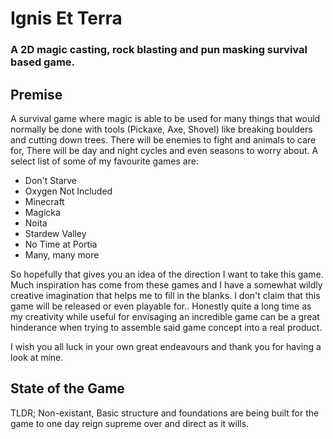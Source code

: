 # Ignis Et Terra
### A 2D magic casting, rock blasting and pun masking survival based game.

## Premise
A survival game where magic is able to be used for many things that would normally be done with tools (Pickaxe, Axe, Shovel) like breaking boulders and cutting down trees. There will be enemies to fight and animals to care for, There will be day and night cycles and even seasons to worry about. A select list of some of my favourite games are:

- Don't Starve
- Oxygen Not Included
- Minecraft
- Magicka
- Noita
- Stardew Valley
- No Time at Portia
- Many, many more

So hopefully that gives you an idea of the direction I want to take this game. Much inspiration has come from these games and I have a somewhat wildly creative imagination that helps me to fill in the blanks. I don't claim that this game will be released or even playable for.. Honestly quite a long time as my creativity while useful for envisaging an incredible game can be a great hinderance when trying to assemble said game concept into a real product.

I wish you all luck in your own great endeavours and thank you for having a look at mine.

## State of the Game

TLDR; Non-existant, Basic structure and foundations are being built for the game to one day reign supreme over and direct as it wills.